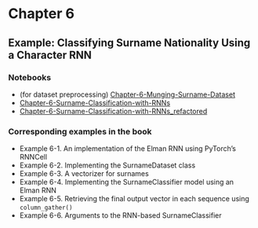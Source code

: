 # Chapter 6

## Example: Classifying Surname Nationality Using a Character RNN

### Notebooks

- (for dataset preprocessing) [Chapter-6-Munging-Surname-Dataset](classifying-surnames/Chapter-6-Munging-Surname-Dataset.ipynb)
- [Chapter-6-Surname-Classification-with-RNNs](classifying-surnames/Chapter-6-Surname-Classification-with-RNNs.ipynb)
- [Chapter-6-Surname-Classification-with-RNNs_refactored](classifying-surnames/Chapter-6-Surname-Classification-with-RNNs_refactored.ipynb)


### Corresponding examples in the book

- Example 6-1. An implementation of the Elman RNN using PyTorch’s RNNCell
- Example 6-2. Implementing the SurnameDataset class
- Example 6-3. A vectorizer for surnames
- Example 6-4. Implementing the SurnameClassifier model using an Elman RNN
- Example 6-5. Retrieving the final output vector in each sequence using `column_gather()`
- Example 6-6. Arguments to the RNN-based SurnameClassifier
